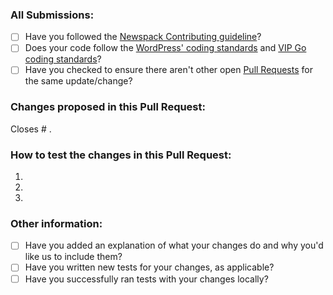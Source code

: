 ### All Submissions:

* [ ] Have you followed the [Newspack Contributing guideline](https://github.com/Automattic/newspack-theme/blob/master/.github/CONTRIBUTING.md)?
* [ ] Does your code follow the [WordPress' coding standards](https://make.wordpress.org/core/handbook/best-practices/coding-standards/) and [VIP Go coding standards](https://vip.wordpress.com/documentation/vip-go/code-review-blockers-warnings-notices/)?
* [ ] Have you checked to ensure there aren't other open [Pull Requests](../../pulls) for the same update/change?

<!-- Mark completed items with an [x] -->

<!-- You can erase any parts of this template not applicable to your Pull Request. -->

### Changes proposed in this Pull Request:

<!-- Describe the changes made to this Pull Request, and the reason for such changes. -->

Closes # .

### How to test the changes in this Pull Request:

1.
2.
3.

### Other information:

* [ ] Have you added an explanation of what your changes do and why you'd like us to include them?
* [ ] Have you written new tests for your changes, as applicable?
* [ ] Have you successfully ran tests with your changes locally?

<!-- Mark completed items with an [x] -->
